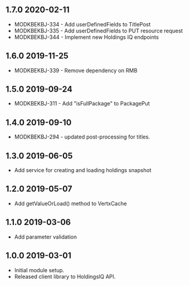 ## 1.7.0 2020-02-11
* MODKBEKBJ-334 - Add userDefinedFields to TitlePost
* MODKBEKBJ-335 - Add userDefinedFields to PUT resource request
* MODKBEKBJ-344 - Implement new Holdings IQ endpoints
## 1.6.0 2019-11-25
* MODKBEKBJ-339 - Remove dependency on RMB
## 1.5.0 2019-09-24
* MODKBEKBJ-311 - Add "isFullPackage" to PackagePut
## 1.4.0 2019-09-10
* MODKBEKBJ-294 - updated post-processing for titles. 
## 1.3.0 2019-06-05
* Add service for creating and loading holdings snapshot
## 1.2.0 2019-05-07
* Add getValueOrLoad() method to VertxCache
## 1.1.0 2019-03-06
* Add parameter validation 
## 1.0.0 2019-03-01
* Initial module setup.
* Released client library to HoldingsIQ API.
